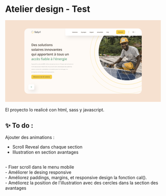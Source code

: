 # Atelier design - Test

![Design preview ](./assets/atelier-design-test-preview.png)

El proyecto lo realicé con html, sass y javascript.


## ✨ To do :
Ajouter des animations :
- Scroll Reveal dans chaque section
- Illustration en section avantages
<br>
- Fixer scroll dans le menu mobile
<br>
- Améliorer le desing responsive
<br>
- Améliorez paddings, margins, et responsive design la fonction cal().
<br>
- Améliorez la position de l'illustration avec des cercles dans la section des avantages




